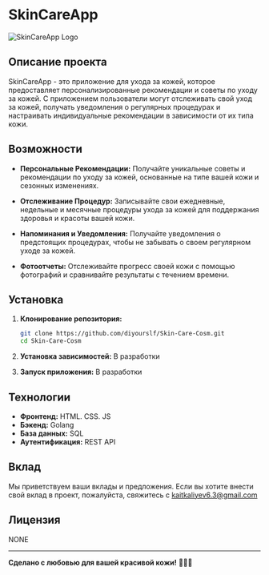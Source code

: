 # SkinCareApp

![SkinCareApp Logo](./images/logo.png)

## Описание проекта

SkinCareApp - это приложение для ухода за кожей, которое предоставляет персонализированные рекомендации и советы по уходу за кожей. С приложением пользователи могут отслеживать свой уход за кожей, получать уведомления о регулярных процедурах и настраивать индивидуальные рекомендации в зависимости от их типа кожи.

## Возможности

- **Персональные Рекомендации:** Получайте уникальные советы и рекомендации по уходу за кожей, основанные на типе вашей кожи и сезонных изменениях.

- **Отслеживание Процедур:** Записывайте свои ежедневные, недельные и месячные процедуры ухода за кожей для поддержания здоровья и красоты вашей кожи.

- **Напоминания и Уведомления:** Получайте уведомления о предстоящих процедурах, чтобы не забывать о своем регулярном уходе за кожей.

- **Фотоотчеты:** Отслеживайте прогресс своей кожи с помощью фотографий и сравнивайте результаты с течением времени.

## Установка

1. **Клонирование репозитория:**
    ```bash
    git clone https://github.com/diyourslf/Skin-Care-Cosm.git
    cd Skin-Care-Cosm
    ```

2. **Установка зависимостей:**
    В разработки

3. **Запуск приложения:**
    В разработки

## Технологии

- **Фронтенд:** HTML. CSS. JS
- **Бэкенд:** Golang
- **База данных:** SQL
- **Аутентификация:** REST API

## Вклад

Мы приветствуем ваши вклады и предложения. Если вы хотите внести свой вклад в проект, пожалуйста, свяжитесь с kaitkaliyev6.3@gmail.com

## Лицензия

NONE

---

**Сделано с любовью для вашей красивой кожи!** 👩‍⚕️✨

